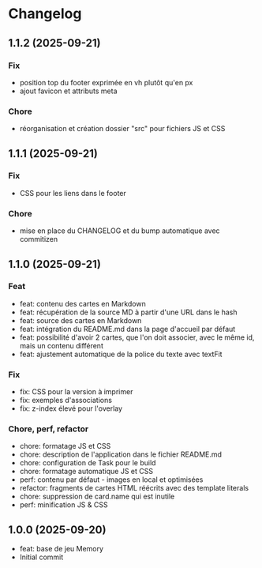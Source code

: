 # Changelog

## 1.1.2 (2025-09-21)

### Fix

- position top du footer exprimée en vh plutôt qu'en px
- ajout favicon et attributs meta

### Chore

- réorganisation et création dossier "src" pour fichiers JS et CSS

## 1.1.1 (2025-09-21)

### Fix

- CSS pour les liens dans le footer

### Chore

- mise en place du CHANGELOG et du bump automatique avec commitizen

## 1.1.0 (2025-09-21)

### Feat

- feat: contenu des cartes en Markdown
- feat: récupération de la source MD à partir d'une URL dans le hash
- feat: source des cartes en Markdown
- feat: intégration du README.md dans la page d'accueil par défaut
- feat: possibilité d'avoir 2 cartes, que l'on doit associer, avec le même id, mais un contenu différent
- feat: ajustement automatique de la police du texte avec textFit

### Fix

- fix: CSS pour la version à imprimer
- fix: exemples d'associations
- fix: z-index élevé pour l'overlay

### Chore, perf, refactor

- chore: formatage JS et CSS
- chore: description de l'application dans le fichier README.md
- chore: configuration de Task pour le build
- chore: formatage automatique JS et CSS
- perf: contenu par défaut - images en local et optimisées
- refactor: fragments de cartes HTML réécrits avec des template literals
- chore: suppression de card.name qui est inutile
- perf: minification JS & CSS

## 1.0.0 (2025-09-20)

- feat: base de jeu Memory
- Initial commit

